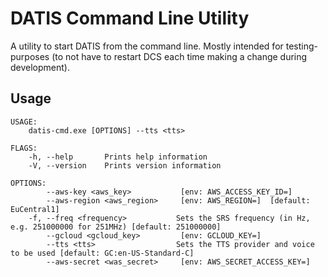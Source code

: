 # DATIS Command Line Utility

A utility to start DATIS from the command line. Mostly intended for testing-purposes (to not have to restart DCS each time making a change during development).

## Usage

```
USAGE:
    datis-cmd.exe [OPTIONS] --tts <tts>

FLAGS:
    -h, --help       Prints help information
    -V, --version    Prints version information

OPTIONS:
        --aws-key <aws_key>           [env: AWS_ACCESS_KEY_ID=]
        --aws-region <aws_region>     [env: AWS_REGION=]  [default: EuCentral1]
    -f, --freq <frequency>           Sets the SRS frequency (in Hz, e.g. 251000000 for 251MHz) [default: 251000000]
        --gcloud <gcloud_key>         [env: GCLOUD_KEY=]
        --tts <tts>                  Sets the TTS provider and voice to be used [default: GC:en-US-Standard-C]
        --aws-secret <was_secret>     [env: AWS_SECRET_ACCESS_KEY=]
```
